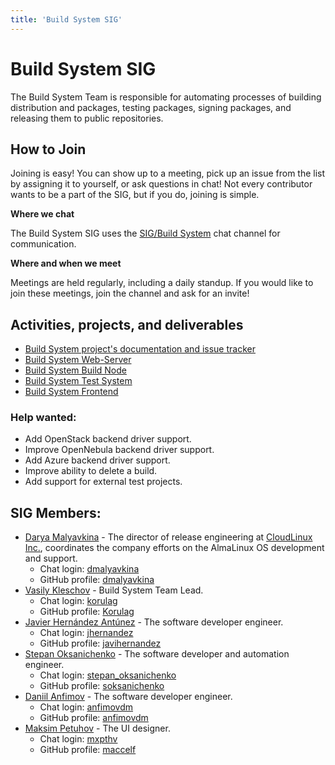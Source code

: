 ```yaml
---
title: 'Build System SIG'
---
```


# Build System SIG

The Build System Team is responsible for automating processes of building distribution and packages, testing packages, signing packages, and releasing them to public repositories.

## How to Join

Joining is easy! You can show up to a meeting, pick up an issue from the list by assigning it to yourself, or ask questions in chat! Not every contributor wants to be a part of the SIG, but if you do, joining is simple. 

**Where we chat**

The Build System SIG uses the [SIG/Build System](https://chat.almalinux.org/almalinux/channels/build-system) chat channel for communication.

**Where and when we meet**

Meetings are held regularly, including a daily standup. If you would like to join these meetings, join the channel and ask for an invite!

## Activities, projects, and deliverables

* [Build System project's documentation and issue tracker](https://github.com/AlmaLinux/build-system)
* [Build System Web-Server](https://github.com/AlmaLinux/albs-web-server)
* [Build System Build Node](https://github.com/AlmaLinux/albs-node)
* [Build System Test System](https://github.com/AlmaLinux/alts)
* [Build System Frontend](https://github.com/AlmaLinux/albs-frontend)

### Help wanted:

* Add OpenStack backend driver support.
* Improve OpenNebula backend driver support.
* Add Azure backend driver support.
* Improve ability to delete a build. 
* Add support for external test projects.

## SIG Members:

* [Darya Malyavkina](mailto:dmalyavkina@almalinux.org) - The director of release engineering at [CloudLinux Inc.](https://cloudlinux.com/), coordinates the company efforts on the AlmaLinux OS development and support.
  * Chat login: [dmalyavkina](https://chat.almalinux.org/almalinux/messages/@dmalyavkina)
  * GitHub profile: [dmalyavkina](https://github.com/dmalyavkina)
* [Vasily Kleschov](mailto:vkleschov@cloudlinux.com) - Build System Team Lead.
  * Chat login: [korulag](https://chat.almalinux.org/almalinux/messages/@korulag)
  * GitHub profile: [Korulag](https://github.com/Korulag)
* [Javier Hernández Antúnez](mailto:jhernandez@cloudlinux.com) - The software developer engineer.
  * Chat login: [jhernandez](https://chat.almalinux.org/almalinux/messages/@jhernandez)
  * GitHub profile: [javihernandez](https://github.com/javihernandez)
* [Stepan Oksanichenko](mailto:soksanichenko@cloudlinux.com) - The software developer and automation engineer.
  * Chat login: [stepan_oksanichenko](https://chat.almalinux.org/almalinux/messages/@stepan_oksanichenko)
  * GitHub profile: [soksanichenko](https://github.com/soksanichenko)
* [Daniil Anfimov](mailto:danfimov@cloudlinux.com) - The software developer engineer.
  * Chat login: [anfimovdm](https://chat.almalinux.org/almalinux/messages/@anfimovdm)
  * GitHub profile: [anfimovdm](https://github.com/anfimovdm)
* [Maksim Petuhov](mailto:mpetuhov@cloudlinux.com) - The UI designer.
    * Chat login: [mxpthv](https://chat.almalinux.org/almalinux/messages/@mxpthv)
    * GitHub profile: [maccelf](https://github.com/maccelf)

